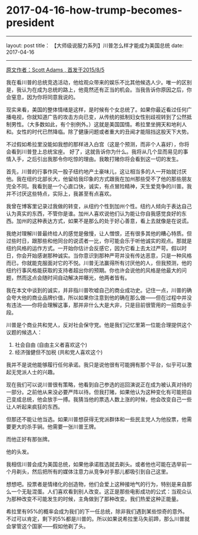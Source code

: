 ﻿# 2017-04-16-how-trump-becomes-president

---
layout: post
title： 【大师级说服力系列】川普怎么样才能成为美国总统
date: 2017-04-16

---

[原文作者：Scott Adams , 首发于2015/8/5][1]

我在看川普的总统竞选活动，他给观众带来的娱乐不比其他候选人少。唯一的区别是，我认为在成为总统的路上，他竟然还有正当的机会。当我告诉你原因之后，你会窒息，因为你将同意我说的。

现实来看，美国的整体情绪是这样，是时候有个女总统了。如果你最近看过任何广播电视，你就知道广告的攻击方向已变，从传统的抵制妇女性别歧视转到了公然抵制男性。（大多数如此，有个别例外。）这就是美国国情。希拉里坐拥天和地利人和。女性的时代已然降临。除了健康问题或者重大的丑闻才能阻挡这股天下大势。

不过假如希拉里没能如我想的那样进入白宫（这是个预测，而非个人喜好），你将会看到川普登上总统宝座。
好了，这就告诉你为什么。我将从几个显而易见的事情入手，之后引出我那令你吃惊的理由。我敢打赌你将会看到这一切的发生。 

首先，川普的行事作风一股子纽约地产土豪味儿，这让相当多的人一开始就讨厌他。我在纽约北部长大，他留给我印象的方式跟我在加州那些受不了他的那些朋友完全不同。我看到是一个心直口快，诚实，有点冒险精神，天生爱竞争的川普。我并不讨厌这些特点，实际上，我甚至有点喜欢。

我曾在博客里记录过我做的转变，从纽约个性到加州个性。纽约人倾向于表达自己认为真实的东西，不管你是谁。加州人喜欢说他们认为能让你自我感觉良好的东西。加州的这种表达方式，如果不是那么的处于好心善意，看上去就像是在说谎。

我绝对理解川普最终给人的感觉是傲慢，让人憎恨，还有很多其他的糟心特质。但过些时日，跟那些和他同台的说谎者一比，你可能会乐于听他诚实的观点。那就是纽约风格的运作方式。一开始你估计会反感它，因为它看上去太过严苛。假以时日，你会开始感谢那种诚实。当你意识到那种严苛并没有传达恶意，只是一种风格而已，你就能克服面对它的不悦。川普无法赢得所有讨厌他的人，但我预测，他的纽约行事风格能获取的支持者超出你的预期。你也许会说他的风格是他最大的问题，然而这点会随时间自动解决并曝光，他两者皆有。

我在本文中谈到的诚实，并非指川普吹嘘自己的商业成功史。记住一点，川普的确会夸大他的商业品牌价值，所以如果你注意到他的确在那么做——但在过程中并没有违法——你将会理解这事，那并非什么大是大非，只是目前很管用的一招商业手段。

川普是个商业共和党人，反对社会保守党。他是我们记忆里第一位能合理提供这个议题的候选人： 

 1. 社会自由 (自由主义者喜欢这个)
 2. 经济强健但不加税 (共和党人喜欢这个)

我并不是说他能够履行任何承诺。我只是说他很有可能拥有那个平台，似乎可以激起无党派人士的兴趣。

现在我们可以说川普很有策略，他看到自己参选的巡回演说正在成为被认真对待的一部分。之前他从来没必要严阵以待。但我打赌，如果他认为这种变化有可能把自己变成总统，他会放手一搏。我猜当他的票选人数上涨的时候，他会改变自己一些让人听起来疯狂的东西。

但那还不能让他当选。如果川普想获得无党派群体和一些民主党人为他投票，他需要更大的杀手锏。他需要一张川普王牌。

而他正好有那张牌。

他的头发。

我相信川普会成为美国总统，如果他承诺胜选就去剃头。或者他也可能在选举前一个月剃头，然后把所有的媒体注意力从竞争对手那儿都吸引到自己这里。

想想吧。投票者是情绪化的创造物，他们会爱上这种接地气的行为，特别是来自那么一个无耻混蛋。人们喜欢看到别人改变。这正是那些电影成功的公式：当观众认为那种改变不可能发生的时候，主角做到了那种改变。我们热爱这种正能量。

希拉里有95%的概率会成为我们的下一任总统，除非我们遇到某些惊奇的意外。不过可以肯定，剩下的5%都是川普的。所以如果说希拉里马失前蹄，那么川普就会掌管这个国家——假如他剃了头。



  [1]: http://blog.dilbert.com/post/125930283831/how-trump-becomes-president